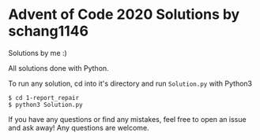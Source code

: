 # Advent of Code 2020 Solutions by schang1146

Solutions by me :)

All solutions done with Python.

To run any solution, cd into it's directory and run `Solution.py` with Python3

```
$ cd 1-report_repair
$ python3 Solution.py
```

If you have any questions or find any mistakes, feel free to open an issue and ask away! Any questions are welcome.
